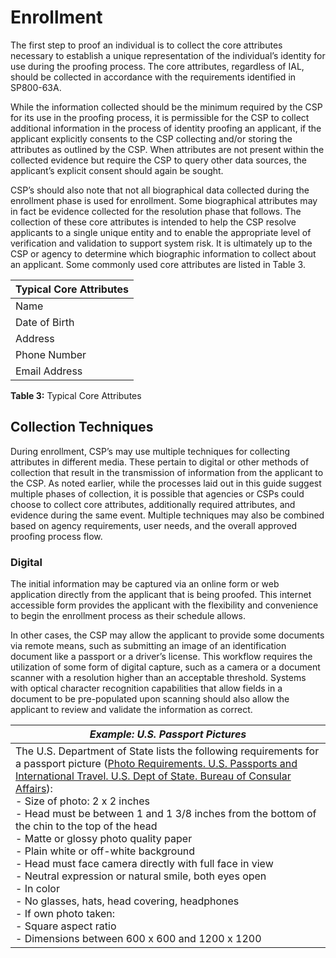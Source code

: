 # Enrollment

The first step to proof an individual is to collect the core attributes necessary to establish a unique representation of the individual’s identity for use during the proofing process. The core attributes, regardless of IAL, should be collected in accordance with the requirements identified in SP800-63A.

While the information collected should be the minimum required by the CSP for its use in the proofing process, it is permissible for the CSP to collect additional information in the process of identity proofing an applicant, if the applicant explicitly consents to the CSP collecting and/or storing the attributes as outlined by the CSP. When attributes are not present within the collected evidence but require the CSP to query other data sources, the applicant’s explicit consent should again be sought.

CSP’s should also note that not all biographical data collected during the enrollment phase is used for enrollment. Some biographical attributes may in fact be evidence collected for the resolution phase that follows. The collection of these core attributes is intended to help the CSP resolve applicants to a single unique entity and to enable the appropriate level of verification and validation to support system risk. It is ultimately up to the CSP or agency to determine which biographic information to collect about an applicant. Some commonly used core attributes are listed in Table 3.

| Typical Core Attributes |
| --- |
| Name |
| Date of Birth |
| Address |
| Phone Number |
| Email Address |

**Table 3:** Typical Core Attributes

## Collection Techniques

During enrollment, CSP’s may use multiple techniques for collecting attributes in different media. These pertain to digital or other methods of collection that result in the transmission of information from the applicant to the CSP.  As noted earlier, while the processes laid out in this guide suggest multiple phases of collection, it is possible that agencies or CSPs could choose to collect core attributes, additionally required attributes, and evidence during the same event. Multiple techniques may also be combined based on agency requirements, user needs, and the overall approved proofing process flow.

### Digital

The initial information may be captured via an online form or web application directly from the applicant that is being proofed. This internet accessible form provides the applicant with the flexibility and convenience to begin the enrollment process as their schedule allows.

In other cases, the CSP may allow the applicant to provide some documents via remote means, such as submitting an image of an identification document like a passport or a driver’s license. This workflow requires the utilization of some form of digital capture, such as a camera or a document scanner with a resolution higher than an acceptable threshold. Systems with optical character recognition capabilities that allow fields in a document to be pre-populated upon scanning should also allow the applicant to review and validate the information as correct.

| ***Example: U.S. Passport Pictures*** |
| --- |
|  The U.S. Department of State lists the following requirements for a passport picture ([Photo Requirements. U.S. Passports and International Travel. U.S. Dept of State. Bureau of Consular Affairs](https://travel.state.gov/content/passports/en/passports/photos.html)):<br/>- Size of photo: 2  x  2 inches<br/>- Head must be between 1 and 1 3/8 inches from the bottom of the chin to the top of the head<br/>- Matte or glossy photo quality paper<br/>- Plain white or off-white background<br/>- Head must face camera directly with full face in view<br/>- Neutral expression or natural smile, both eyes open<br/>- In color<br/>- No glasses, hats, head covering, headphones<br/>- If own photo taken:<br/>    - Square aspect ratio<br/>    - Dimensions between 600 x 600 and 1200 x 1200 |

